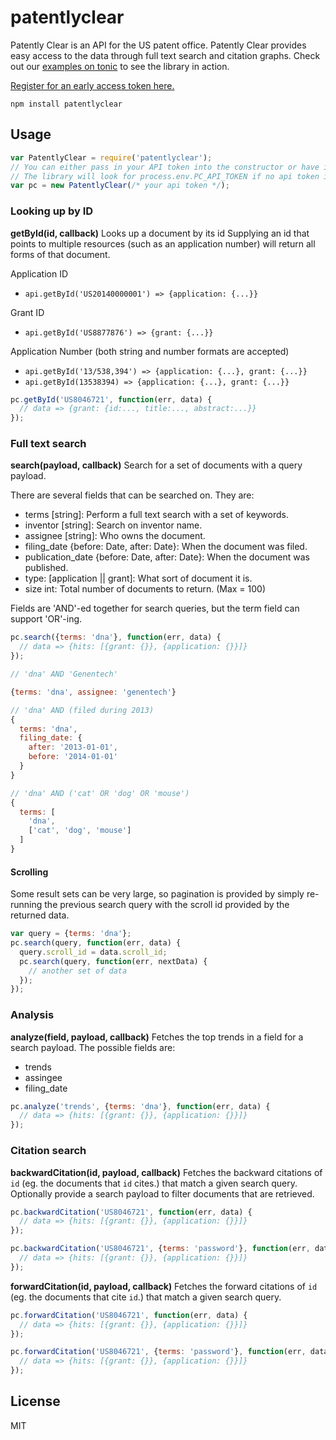 patentlyclear
===

Patently Clear is an API for the US patent office. Patently Clear provides easy access to the data through full text search and citation graphs. Check out our [examples on tonic](https://tonicdev.com/patentlyclear/) to see the library in action.

[Register for an early access token here.](http://patentlyclear.com/)

`npm install patentlyclear`

Usage
---

```js
var PatentlyClear = require('patentlyclear');
// You can either pass in your API token into the constructor or have it set as an environment variable
// The library will look for process.env.PC_API_TOKEN if no api token is provided.
var pc = new PatentlyClear(/* your api token */);
```

### Looking up by ID

**getById(id, callback)**
Looks up a document by its id
Supplying an id that points to multiple resources (such as an application number)
will return all forms of that document.

Application ID
* `api.getById('US20140000001') => {application: {...}}`

Grant ID
* `api.getById('US8877876') => {grant: {...}}`

Application Number (both string and number formats are accepted)
* `api.getById('13/538,394') => {application: {...}, grant: {...}}`
* `api.getById(13538394) => {application: {...}, grant: {...}}`

```js
pc.getById('US8046721', function(err, data) {
  // data => {grant: {id:..., title:..., abstract:...}}
});
```

### Full text search

**search(payload, callback)**
Search for a set of documents with a query payload.

There are several fields that can be searched on. They are:
* terms [string]: Perform a full text search with a set of keywords.
* inventor [string]: Search on inventor name.
* assignee [string]: Who owns the document.
* filing_date {before: Date, after: Date}: When the document was filed.
* publication_date {before: Date, after: Date}: When the document was published.
* type: [application || grant]: What sort of document it is.
* size int: Total number of documents to return. (Max = 100)

Fields are 'AND'-ed together for search queries, but the term field can support 'OR'-ing.

```js
pc.search({terms: 'dna'}, function(err, data) {
  // data => {hits: [{grant: {}}, {application: {}}]}
});

// 'dna' AND 'Genentech'

{terms: 'dna', assignee: 'genentech'}

// 'dna' AND (filed during 2013)
{
  terms: 'dna',
  filing_date: {
    after: '2013-01-01',
    before: '2014-01-01'
  }
}

// 'dna' AND ('cat' OR 'dog' OR 'mouse')
{
  terms: [
    'dna',
    ['cat', 'dog', 'mouse']
  ]
}

```

#### Scrolling

Some result sets can be very large, so pagination is provided by simply re-running the previous search query with the scroll id provided by the returned data.

```js
var query = {terms: 'dna'};
pc.search(query, function(err, data) {
  query.scroll_id = data.scroll_id;
  pc.search(query, function(err, nextData) {
    // another set of data
  });
});
```

### Analysis

**analyze(field, payload, callback)**
Fetches the top trends in a field for a search payload.
The possible fields are:
* trends
* assingee
* filing_date

```js
pc.analyze('trends', {terms: 'dna'}, function(err, data) {
  // data => {hits: [{grant: {}}, {application: {}}]}
});
```

### Citation search

**backwardCitation(id, payload, callback)**
Fetches the backward citations of `id` (eg. the documents that `id` cites.) that match a given search query.
Optionally provide a search payload to filter documents that are retrieved.

```js
pc.backwardCitation('US8046721', function(err, data) {
  // data => {hits: [{grant: {}}, {application: {}}]}
});

pc.backwardCitation('US8046721', {terms: 'password'}, function(err, data) {
  // data => {hits: [{grant: {}}, {application: {}}]}
});
```

**forwardCitation(id, payload, callback)**
Fetches the forward citations of `id` (eg. the documents that cite `id`.) that match a given search query.

```js
pc.forwardCitation('US8046721', function(err, data) {
  // data => {hits: [{grant: {}}, {application: {}}]}
});

pc.forwardCitation('US8046721', {terms: 'password'}, function(err, data) {
  // data => {hits: [{grant: {}}, {application: {}}]}
});
```

License
---

MIT

